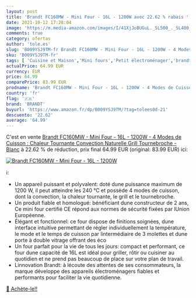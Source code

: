 ```yaml
---
layout: post
title: 'Brandt FC160MW - Mini Four - 16L - 1200W avec 22.62 % rabais '
date: 2021-10-12 17:28:04
image: 'https://m.media-amazon.com/images/I/41XjJoBUGuL._SL500_._SL400_.jpg'
comments: true
category: ofertas
author: 'tole.es'
slug: 'B009YSJ9TM-fr Brandt FC160MW - Mini Four - 16L - 1200W - 4 Modes de...'
sku: 'B009YSJ9TM-fr'
tags: [ 'Cuisine et Maison','Mini fours','Petit électroménager','brandt','Électroménager spécialisé', ]
actualPrice: 64.99 EUR
currency: EUR
price: 64.99
comparePrice: 83.99 EUR
prodname: 'Brandt FC160MW - Mini Four - 16L - 1200W - 4 Modes de Cuisson : Chaleur Tournante  Convection Naturelle  Grill  Tournebroche - Blanc'
country: 'fr'
flag: '🇫🇷'
brand: 'BRANDT'
buyurl: 'https://www.amazon.fr/dp/B009YSJ9TM/?tag=tolees0d-21'
descuento: '22.62'
average: '64.99'
---
```


C'est en vente [Brandt FC160MW - Mini Four - 16L - 1200W - 4 Modes de Cuisson : Chaleur Tournante  Convection Naturelle  Grill  Tournebroche - Blanc](https://www.amazon.fr/dp/B009YSJ9TM/?tag=tolees0d-21)  à  22.62 % de réduction, prix final  64.99 EUR (original: 83.99 EUR) ici:

[![Brandt FC160MW - Mini Four - 16L - 1200W](https://m.media-amazon.com/images/I/41XjJoBUGuL._SL500_._SL400_.jpg)](https://www.amazon.fr/dp/B009YSJ9TM/?tag=tolees0d-21)

ℹ️:

- Un appareil puissant et polyvalent: doté dune puissance maximum de 1200 W, il peut atteindre les 240 °C et possède 4 modes de cuisson, dont la convection, la chaleur tournante, le grill et le tournebroche.
- Un produit fiable et homologué: bénéficiant dune constructeur de 2 ans, Ce mini four certifié CE répond aux normes de sécurité fixées par lUnion Européenne.
- Élégant et fonctionnel: ce four dispose de finitions soignées, dune interface intuitive permettant de régler individuellement la température, le mode et le temps de cuisson par lintermédiaire de 3 molettes et dune porte à double vitrage offrant des éco
- Un four parfait pour la vie de tous les jours: compact et performant, ce four dune capacité de 16L est idéal pour griller, rôtir ou cuisiner au quotidien et ne prend pas beaucoup de place sur votre plan de travail.
- Linnovation Brandt: à lécoute des attentes de ses consommateurs, la marque développe des appareils électroménagers fiables et performants pour faciliter la vie quotidienne.

[🛒 Achète-le!!](https://www.amazon.fr/dp/B009YSJ9TM/?tag=tolees0d-21)
